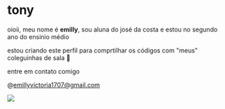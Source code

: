 # tony
oioii, meu nome é **emilly**, sou aluna do josé da costa e estou no segundo ano do ensinio médio

estou criando este perfil para comprtilhar os códigos com "meus" coleguinhas de sala 🥰

entre em contato comigo 

@emillyvictoria1707@gmail.com

![](https://static6.depositphotos.com/1107614/598/v/950/depositphotos_5984851-stock-illustration-yin-yang-symbol.jpg)
